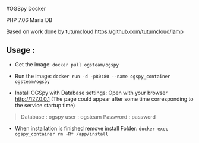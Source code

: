 #OGSpy Docker

PHP 7.06 Maria DB

Based on work done by tutumcloud
https://github.com/tutumcloud/lamp

## Usage :

-  Get the image:
  `docker pull ogsteam/ogspy`

-  Run the image:
  `docker run -d -p80:80 --name ogspy_container ogsteam/ogspy`

-  Install OGSpy with Database settings:
  Open with your browser http://127.0.0.1 (The page could appear after some time corresponding to the service startup time)

  >Database : ogspy
  >user : ogsteam
  >Password : password

-  When installation is finished remove install Folder:
  `docker exec ogspy_container rm -Rf /app/install`
